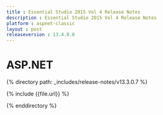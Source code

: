 ```yaml
---
title : Essential Studio 2015 Vol 4 Release Notes
description : Essential Studio 2015 Vol 4 Release Notes
platform : aspnet-classic
layout : post
releaseversion : 13.4.0.0
---
```


# ASP.NET

{% directory path: _includes/release-notes/v13.3.0.7 %}


{% include {{file.url}} %}

{% enddirectory %}